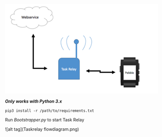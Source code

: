![alt tag](taskrelay.png)

***Only works with Python 3.x***
```
pip3 install -r /path/to/requirements.txt
```
Run *Bootstrapper.py* to start Task Relay 

![alt tag](Taskrelay flowdiagram.png)
